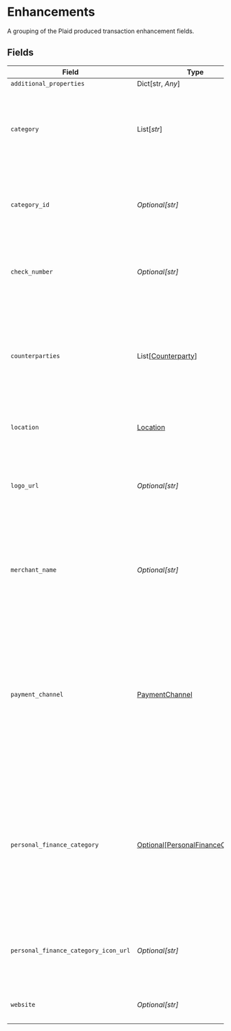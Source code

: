 # Enhancements

A grouping of the Plaid produced transaction enhancement fields.


## Fields

| Field                                                                                                                                                                                                                                                                                                  | Type                                                                                                                                                                                                                                                                                                   | Required                                                                                                                                                                                                                                                                                               | Description                                                                                                                                                                                                                                                                                            |
| ------------------------------------------------------------------------------------------------------------------------------------------------------------------------------------------------------------------------------------------------------------------------------------------------------ | ------------------------------------------------------------------------------------------------------------------------------------------------------------------------------------------------------------------------------------------------------------------------------------------------------ | ------------------------------------------------------------------------------------------------------------------------------------------------------------------------------------------------------------------------------------------------------------------------------------------------------ | ------------------------------------------------------------------------------------------------------------------------------------------------------------------------------------------------------------------------------------------------------------------------------------------------------ |
| `additional_properties`                                                                                                                                                                                                                                                                                | Dict[str, *Any*]                                                                                                                                                                                                                                                                                       | :heavy_minus_sign:                                                                                                                                                                                                                                                                                     | N/A                                                                                                                                                                                                                                                                                                    |
| `category`                                                                                                                                                                                                                                                                                             | List[*str*]                                                                                                                                                                                                                                                                                            | :heavy_check_mark:                                                                                                                                                                                                                                                                                     | A hierarchical array of the categories to which this transaction belongs. For a full list of categories, see [`/categories/get`](https://plaid.com/docs/api/products/transactions/#categoriesget).                                                                                                     |
| `category_id`                                                                                                                                                                                                                                                                                          | *Optional[str]*                                                                                                                                                                                                                                                                                        | :heavy_check_mark:                                                                                                                                                                                                                                                                                     | The ID of the category to which this transaction belongs. For a full list of categories, see [`/categories/get`](https://plaid.com/docs/api/products/transactions/#categoriesget).                                                                                                                     |
| `check_number`                                                                                                                                                                                                                                                                                         | *Optional[str]*                                                                                                                                                                                                                                                                                        | :heavy_minus_sign:                                                                                                                                                                                                                                                                                     | The check number of the transaction. This field is only populated for check transactions.                                                                                                                                                                                                              |
| `counterparties`                                                                                                                                                                                                                                                                                       | List[[Counterparty](../../models/shared/counterparty.md)]                                                                                                                                                                                                                                              | :heavy_minus_sign:                                                                                                                                                                                                                                                                                     | The counterparties present in the transaction. Counterparties, such as the merchant or the financial institution, are extracted by Plaid from the raw description.                                                                                                                                     |
| `location`                                                                                                                                                                                                                                                                                             | [Location](../../models/shared/location.md)                                                                                                                                                                                                                                                            | :heavy_check_mark:                                                                                                                                                                                                                                                                                     | A representation of where a transaction took place                                                                                                                                                                                                                                                     |
| `logo_url`                                                                                                                                                                                                                                                                                             | *Optional[str]*                                                                                                                                                                                                                                                                                        | :heavy_minus_sign:                                                                                                                                                                                                                                                                                     | The URL of a logo associated with this transaction, if available. The logo is formatted as a 100x100 pixel PNG file.                                                                                                                                                                                   |
| `merchant_name`                                                                                                                                                                                                                                                                                        | *Optional[str]*                                                                                                                                                                                                                                                                                        | :heavy_minus_sign:                                                                                                                                                                                                                                                                                     | The name of the primary counterparty, such as the merchant or the financial institution, as extracted by Plaid from the raw description.                                                                                                                                                               |
| `payment_channel`                                                                                                                                                                                                                                                                                      | [PaymentChannel](../../models/shared/paymentchannel.md)                                                                                                                                                                                                                                                | :heavy_check_mark:                                                                                                                                                                                                                                                                                     | The channel used to make a payment.<br/>`online:` transactions that took place online.<br/><br/>`in store:` transactions that were made at a physical location.<br/><br/>`other:` transactions that relate to banks, e.g. fees or deposits.                                                            |
| `personal_finance_category`                                                                                                                                                                                                                                                                            | [Optional[PersonalFinanceCategory]](../../models/shared/personalfinancecategory.md)                                                                                                                                                                                                                    | :heavy_minus_sign:                                                                                                                                                                                                                                                                                     | Information describing the intent of the transaction. Most relevant for personal finance use cases, but not limited to such use cases.<br/><br/>See the [`taxonomy csv file`](https://plaid.com/documents/transactions-personal-finance-category-taxonomy.csv) for a full list of personal finance categories. |
| `personal_finance_category_icon_url`                                                                                                                                                                                                                                                                   | *Optional[str]*                                                                                                                                                                                                                                                                                        | :heavy_minus_sign:                                                                                                                                                                                                                                                                                     | A link to the icon associated with the primary personal finance category. The logo will always be 100x100 pixels.                                                                                                                                                                                      |
| `website`                                                                                                                                                                                                                                                                                              | *Optional[str]*                                                                                                                                                                                                                                                                                        | :heavy_minus_sign:                                                                                                                                                                                                                                                                                     | The website associated with this transaction, if available.                                                                                                                                                                                                                                            |